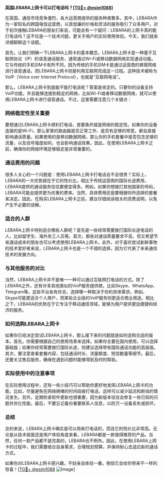 **英国LEBARA上网卡可以打电话吗？[[TG💪+ @esim1088](https://t.me/s/esim1088)]**

在英国，通信市场竞争激烈，各大运营商提供的服务种类繁多。其中，LEBARA作为一家知名的跨国电信运营商，以其低廉的价格和灵活的服务吸引了众多用户。对于初次接触LEBARA的朋友们来说，可能会有一个疑问：LEBARA的上网卡真的能打电话吗？这不仅是一个技术问题，更关乎用户的实际使用体验。今天，我们就来详细聊聊这个话题。

首先，让我们明确一下LEBARA上网卡的基本概念。LEBARA上网卡是一种基于互联网协议（IP）的语音通话服务，通常通过Wi-Fi或移动数据网络实现通话功能。它与传统的手机SIM卡有所不同，因为传统的手机SIM卡是通过运营商的蜂窝网络进行语音通话，而LEBARA上网卡则是利用互联网完成这一过程。这种技术被称为VoIP（Voice over Internet Protocol），也就是“互联网电话”。

那么，LEBARA上网卡到底能不能打电话呢？答案是肯定的。只要你的设备支持VoIP功能，并且能够连接到稳定的网络，比如Wi-Fi或者移动数据网络，就可以使用LEBARA上网卡进行语音通话。不过，这里需要注意几个关键点：

### **网络稳定性至关重要**
要想通过LEBARA上网卡顺利打电话，首要条件就是网络的稳定性。如果你的设备连接的是Wi-Fi，那么家里的路由器是否正常工作、是否有足够的带宽，都会直接影响通话质量。如果使用的是移动数据网络，那么你的手机套餐中是否包含足够的流量，以及信号强度如何，也会影响通话效果。因此，在使用LEBARA上网卡之前，确保你的网络环境足够稳定是非常重要的。

### **通话费用的问题**
很多人关心的一个问题是：使用LEBARA上网卡打电话会不会很贵？实际上，LEBARA的一大优势就在于它的性价比。相比于传统运营商的国际长途费用，LEBARA提供的通话服务往往要便宜得多。例如，如果你想拨打其他国家的号码，LEBARA可能会提供更为优惠的费率。当然，具体费用还是要根据你所选择的套餐来决定。因此，在购买LEBARA上网卡之前，建议仔细阅读相关的资费说明，以免产生不必要的误解。

### **适合的人群**
LEBARA上网卡特别适合哪些人群呢？首先是一些经常需要拨打国际长途电话的人，比如留学生、海外务工人员等。其次，那些对通话质量要求不高，但又希望节省通话成本的朋友也可以考虑使用LEBARA上网卡。此外，对于喜欢尝试新鲜事物的技术爱好者来说，LEBARA上网卡也是一个不错的选择，因为它代表了未来通信技术的发展方向。

### **与其他服务的对比**
当然，LEBARA上网卡并不是唯一一种可以通过互联网打电话的方式。除了LEBARA之外，还有许多其他类似的VoIP服务提供商，比如Skype、WhatsApp、Telegram等。这些平台各有优劣，选择哪一种取决于你的具体需求。例如，Skype可能更适合个人用户，而某些企业级的VoIP服务则更适合商业用途。相比之下，LEBARA的优势在于它专注于移动通信领域，能够为用户提供更加便捷和经济的服务。

### **如何选购LEBARA上网卡**
如果你已经决定尝试LEBARA上网卡，那么接下来的问题就是如何选购合适的版本。首先，你需要根据自己的使用场景来选择。如果你主要在国内使用，可以选择基础版；如果你经常需要拨打国际长途，则建议选择带有国际通话功能的高级版。其次，要注意查看套餐内容，包括通话时长、流量额度、短信数量等细节。最后，还要关注售后服务，确保在遇到问题时能够得到及时的帮助。

### **实际使用中的注意事项**
在实际使用过程中，还有一些小技巧可以帮助你更好地发挥LEBARA上网卡的功能。比如，尽量避免在网络拥堵的时间段拨打电话，这样可以减少延迟和断线的情况发生。另外，定期检查软件更新也很重要，因为新版本往往会修复一些已知的问题并优化性能。最后，不要忘记备份重要联系人信息，以防万一设备丢失或损坏。

### **总结**
总的来说，LEBARA上网卡确实是可以用来打电话的，而且它的性价比非常高。无论是从技术层面还是用户体验角度来看，LEBARA都是一款值得推荐的产品。当然，任何一款产品都不是完美的，LEBARA也不例外。因此，在使用LEBARA上网卡的过程中，我们需要结合自身需求，合理规划预算，并保持耐心去适应新的通话方式。

如果你对LEBARA上网卡感兴趣，不妨亲自体验一番。相信它会给你带来不一样的惊喜！[[TG💪+ @esim1088](https://t.me/s/esim1088) ![Image](https://i.postimg.cc/4NQfJmqS/Snipaste-2025-05-13-00-14-12.png)]